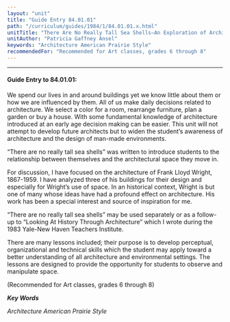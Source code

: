 ```yaml
---
layout: "unit"
title: "Guide Entry 84.01.01"
path: "/curriculum/guides/1984/1/84.01.01.x.html"
unitTitle: "There Are No Really Tall Sea Shells—An Exploration of Architectural Space"
unitAuthor: "Patricia Gaffney Ansel"
keywords: "Architecture American Prairie Style"
recommendedFor: "Recommended for Art classes, grades 6 through 8"
---
```

<body>
<hr/>
 <h4>
  Guide Entry to 84.01.01:
 </h4>
 We spend our lives in and around buildings yet we know little about them or how we are influenced by them.  All of us make daily decisions related to architecture.  We select a color for a room, rearrange furniture, plan a garden or buy a house.  With some fundamental knowledge of architecture introduced at an early age decision making can be easier.  This unit will not attempt to develop future architects but to widen the student’s awareness of architecture and the design of man-made environments.
 <p>
  “There are no really tall sea shells” was written to introduce students to the relationship between themselves and the architectural space they move in.
 </p>
 <p>
  For discussion, I have focused on the architecture of Frank Lloyd Wright, 1867-1959.  I have analyzed three of his buildings for their design and especially for Wright’s use of space.  In an historical context, Wright is but one of many whose ideas have had a profound effect on architecture.  His work has been a special interest and source of inspiration for me.
 </p>
 <p>
  “There are no really tall sea shells” may be used separately or as a follow-up to “Looking At History Through Architecture” which I wrote during the 1983 Yale-New Haven Teachers Institute.
 </p>
 <p>
  There are many lessons included; their purpose is to develop perceptual, organizational and technical skills which the student may apply toward a better understanding of all architecture and environmental settings.  The lessons are designed to provide the opportunity for students to observe and manipulate space.
 </p>
 <p>
  (Recommended for Art classes, grades 6 through 8)
 </p>
<p>
  <b>
   <i>
    Key Words
   </i>
  </b>
  <br/>
 </p>
 <p>
  <i>
   Architecture American Prairie Style
  </i>
 </p>

</body>
